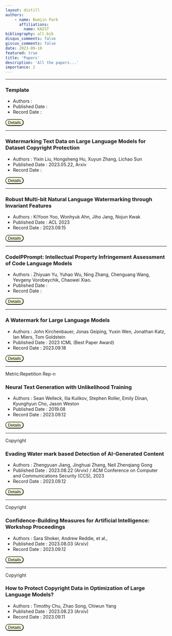 ```yaml
---
layout: distill
authors: 
    - name: Bumjin Park
      affiliations:
        name: KAIST
bibliography: all.bib
disqus_comments: false
giscus_comments: false
date: 2023-09-10
featured: true
title: 'Papers'
description: 'All the papers...'
importance: 2 
---
```


---

### Template


* Authors : 
* Published Date : 
* Record Date : 

<button onclick="myFunction(10000)" style="background-color:#FFFFDD;border-radius:10px">Details</button>

<div id="10000" style="display:none;border:3px solid #DDDDDD;padding:1rem;" markdown="1">

<button onclick="myFunction(10000)" style="background-color:#DDDDDD;border-radius:10px">Close Details</button>
</div>

---

### Watermarking Text Data on Large Language Models for Dataset Copyright Protection


* Authors : Yixin Liu, Hongsheng Hu, Xuyun Zhang, Lichao Sun
* Published Date : 2023.05.22, Arxiv 
* Record Date : 

<button onclick="myFunction(8)" style="background-color:#FFFFDD;border-radius:10px">Details</button>

<div id="8" style="display:none;border:3px solid #DDDDDD;padding:1rem;" markdown="1">

<button onclick="myFunction(8)" style="background-color:#DDDDDD;border-radius:10px">Close Details</button>
</div>

---



### Robust Multi-bit Natural Language Watermarking through Invariant Features 


* Authors : KiYoon Yoo, Wonhyuk Ahn, Jiho Jang, Nojun Kwak
* Published Date : ACL 2023 
* Record Date : 2023.09.15

<button onclick="myFunction(7)" style="background-color:#FFFFDD;border-radius:10px">Details</button>

<div id="7" style="display:none;border:3px solid #DDDDDD;padding:1rem;" markdown="1">

This calls for a secure watermarking system to guarantee copyright protection through leakage tracing or ownership identification. 

Our full method improves upon the previous work on robustness by +16.8% point on average on four datasets, three corruption types, and two corruption ratios. 

Digital watermarking is a technology that enables the embedding of information into multimedia in an unnoticeable way without degrading the original utility of the content. 

Deep watermarking has emerged as a new paradigm that improves the three key aspects of watermarking: payload (i.e., the number of bits embedded), robustness (i.e., the number of bits embedded), robustness (i.e., accuracy of the extracted message), and quality of embedded media. 

Previous research has focused on techniques such as lexical substitution with predefined rules and dictionaries or structural transformation. 

Recent work have either replaced the predefined set of rules with learning-based methodology, thereby removing heuristics or vastly improved the quality of lexical substitutions. 

A well-known proposition of a classical image watermarking work: That watermarks should *"be placed explicitly in the perceptually most significant components"*  of an image. If this is achieved, the adversary must corrupt the content's fundamental structure to destroy the watermark. This degrades the utility of the original content, rendering the purpose of pirating futile. 

Modification in individual pixels is much more imperceptible than on individual words. But to this, while we adhere to the gist of the proposition, we do not embed directly on the most significant component. Instead, we identify features that are semantically or syntactically fundamental components of the text and thus, invariant to minor modifications in texts. 



<button onclick="myFunction(7)" style="background-color:#DDDDDD;border-radius:10px">Close Details</button>
</div>


---


### CodeIPPrompt: Intellectual Property Infringement Assessment of Code Language Models 

* Authors : Zhiyuan Yu, Yuhao Wu, Ning Zhang, Chenguang Wang, Yevgeny Vorobeychik, Chaowei Xiao. 
* Published Date : 
* Record Date : 

<button onclick="myFunction(6)" style="background-color:#FFFFDD;border-radius:10px">Details</button>

<div id="6" style="display:none;border:3px solid #DDDDDD;padding:1rem;" markdown="1">

<button onclick="myFunction(6)" style="background-color:#DDDDDD;border-radius:10px">Close Details</button>
</div>



---


### A Watermark for Large Language Models 

* Authors : John Kirchenbauer, Jonas Geiping, Yuxin Wen, Jonathan Katz, Ian Miers, Tom Goldstein 
* Published Date : 2023 ICML (Best Paper Award)
* Record Date : 2023.09.18

<button onclick="myFunction(5)" style="background-color:#FFFFDD;border-radius:10px">Details</button>
<div id="5" style="display:none;border:3px solid #DDDDDD;padding:1rem;" markdown="1">








<button onclick="myFunction(5)" style="background-color:#DDDDDD;border-radius:10px">Close Details</button>
</div>


---

<span class="spanbox"> Metric:Repetition </span>  <span class="spanbox"> Rep-n </span>

### Neural Text Generation with Unlikelihood Training

* Authors : Sean Welleck, Ilia Kulikov, Stephen Roller, Emily Dinan, Kyunghyun Cho, Jason Weston
* Published Date : 2019.08
* Record Date : 2023.09.12 

<button onclick="myFunction(4)" style="background-color:#FFFFDD;border-radius:10px">Details</button>

<div id="4" style="display:none;border:3px solid #DDDDDD;padding:1rem;" markdown="1">

sequence-level repetition as the portion of duplicate n-grams in the generated text.  For a generation text $x$, Rep-n can be formulated as: 

$$

\operatorname{Rep}_{\operatorname{n}} = 100 \times \Big( 1.0 - \frac{ \operatorname{unique n gram}(x)}{\operatorname{total n gram}(x)} \Big)

$$

MAUVE: Measuring the Gap Between Neural Text and Human Text using Divergence Frontiers

MAUVE, ( Pillutla et al., 2021)  + Factor 2.0 used in Su et al., 2022, Krishna et al., 2022) 


<button onclick="myFunction(4)" style="background-color:#DDDDDD;border-radius:10px">Close Details</button>
</div>



---

<span class="spanbox"> Copyright </span>


### Evading Water mark based Detection of AI-Generated Content

* Authors : Zhengyuan Jiang, Jinghuai Zhang, Neil Zhenqiang Gong 
* Published Date : 2023.08.22  (Arvix) / ACM Conference on Computer and Communications Security (CCS), 2023 <d-cite key="jiang2023evading"/>
* Record Date : 2023.09.12 

<button onclick="myFunction(3)" style="background-color:#FFFFDD;border-radius:10px">Details</button>

<div id="3" style="display:none;border:3px solid #DDDDDD;padding:1rem;" markdown="1">



The watermark enables proactive detection of Ai-generated content in the future: a content is AI-generated if a similar watermark can be extracted from it. 

* DALL-E  : visible watermark at the bottom right corner of its generated images.
* Stable Diffusion  : non-learning-based watermarking method 
* Meta : learning-based watermarking methods 

---

* image, watermark (bitstring)
* encoder : given an image and a watermark, an encoder embeds the watermark into the image to produce a *watermarked image*
* decoder : given a *watermarked image* generates the watermark inside of it. 

An image is predicted as AI-generated if the bitwise accuracy of the decoded watermark is larger than a threshold $\tau$, where bitwise accuracy is the fraction of matched bits in the decoded watermark and the ground-truth one.
The threshold should be larger than 0.5 since the bitwise accuracy of original images without watermarks would be around 0.5. 

Robustness against *post-processing*, which post-processes an AI-generated image, is crucial for a watermark-based detector. 


See [ML-False Positive Rate](/side_articles/ml/#false-positive-rate)


<button onclick="myFunction(3)" style="background-color:#DDDDDD;border-radius:10px">Close Details</button>
</div>





---

<span class="spanbox"> Copyright </span>

### Confidence-Building Measures for Artificial Intelligence: <br> Workshop Proceedings 


* Authors : Sara Shoker, Andrew Reddie, et al., 
* Published Date : 2023.08.03 (Arxiv) <d-cite key="shoker2023confidencebuilding"/>
* Record Date : 2023.09.12 

<button onclick="myFunction(2)" style="background-color:#FFFFDD;border-radius:10px">Details</button>

<div id="2" style="display:none;border:3px solid #DDDDDD;padding:1rem;" markdown="1">


Provenance and watermarking methods can improve **traceability**, alleviate concerns about **the origin of the AI generated or edited content**, and promote trust among parties. 

If properly vetted against adversarial manipulation, they can also help states use AI-generated products more confidently, knowing that **the outcomes can be traced back to their source**. 


Coalition for Content Provenance and Authenticity (C2PA), whose members include Adobe, Microsoft, Intel, and so on, is an industry-led initiative that develops technical standards for establishing **the source and history of media content**.

C2PA specifications, provenance methods can be split between "hard" and "soft" binding

* **SOFT** : Watermarking (they are more easily undermined with modification of contents)
* **HARD** : methods for applying unique identifiers to data assets and other cryptographic methods. (using cryptographically-bound provenance can include information about the origin of a piece of content such as AI model or version used to create it. )

More Info on *[PAI's Responsible Practices for Synthetic Media](https://syntheticmedia.partnershiponai.org/#learn_more)* 

Watermarking can serve as a verification mechanism to confirm the authenticity and integrity of AI generations. 
Watermarking involves embedding low probability sequences of tokens into the outputs produced by AI systems. 

* **Drawbacks** : Watermarks are not <span class="spanbox" style='background-color:#FFEEEE;'> tamper-proof </span> (변조 방지). Bad actors can use "paraphrasing attacks" to **(1) remove text watermarks**, **(2) spoofing to infer hidden watermark signatures**, or even **(3) add watermarks to authentic content**. 

* Removal of Watermark **Evading Watermark based Detection of AI-Generated Content**  <d-cite key="jiang2023evading"/> [[Arvix](https://arxiv.org/abs/2305.03807)].


Open provenance standards and open sourcing **AI detection technologies** should be encouraged to help reduce the cost of security. 

The proliferation of foundation models means that provenance and watermarking is unlikely to be applied evenly by all developers.


<button onclick="myFunction(2)" style="background-color:#DDDDDD;border-radius:10px">Close Details</button>
</div>

---


<span class="spanbox"> Copyright </span>

### How to Protect Copyright Data in Optimization of Large Language Models? 

* Authors : Timothy Chu, Zhao Song, Chiwun Yang
* Published Date : 2023.08.23 (Arxiv) <d-cite key="chu2023protect"/>
* Record Date : 2023.09.11 

<button onclick="myFunction(1)" style="background-color:#FFFFDD;border-radius:10px">Details</button>


<div id="1" style="display:none;border:3px solid #DDDDDD;padding:1rem;" markdown="1">

LLMs are built on the transformer neural network architecture, which in turn relies on a mathematical computation called Attention that uses the softmax function. \

To solve copyright regression for the softmax function, we show that the objective function of the softmax copyright regression is convex, and that its Hessian is bounded. 

* [Gil 19 ] investigates copyright infringement in AI-generated artwork and argues that using copyrighted works during the training phase of AI programs does not result in infringement liability. 

* [VKB23] proposes a frameowkr that provides stronger protection against sampling protected content, by defining near access-freeness (NAF)

--- 


<blockquote>
($\tau$-Copyright-Protected )
<br>

If there is a trained model $f_\theta$ with parameter $\theta$ that satisfies 

$$
\frac{L(f_\theta(A_1), b_1)}{n_1} \ge \tau + \frac{L(f_\theta(A_2)), b_2}{n_2}
$$

then we say this model $f_\theta$ is $\tau$-Copyright-Protected. 
</blockquote>


<button onclick="myFunction(1)" style="background-color:#DDDDDD;border-radius:10px">Close Details</button>

</div>

















<script>
function myFunction(n) {
  var x = document.getElementById(n);
  if (x.style.display === "none") {
    x.style.display = "block";
  } else {
    x.style.display = "none";
  }
}
</script>